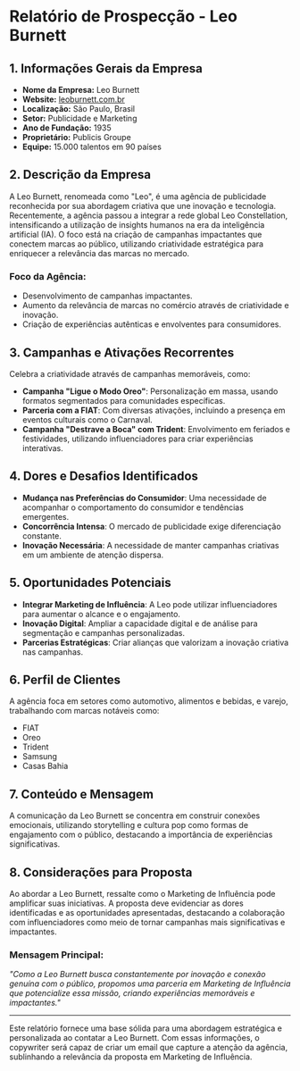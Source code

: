 # Relatório de Prospecção - Leo Burnett

## 1. Informações Gerais da Empresa
- **Nome da Empresa:** Leo Burnett  
- **Website:** [leoburnett.com.br](http://www.leoburnett.com.br)  
- **Localização:** São Paulo, Brasil  
- **Setor:** Publicidade e Marketing  
- **Ano de Fundação:** 1935  
- **Proprietário:** Publicis Groupe  
- **Equipe:** 15.000 talentos em 90 países  

## 2. Descrição da Empresa
A Leo Burnett, renomeada como "Leo", é uma agência de publicidade reconhecida por sua abordagem criativa que une inovação e tecnologia. Recentemente, a agência passou a integrar a rede global Leo Constellation, intensificando a utilização de insights humanos na era da inteligência artificial (IA). O foco está na criação de campanhas impactantes que conectem marcas ao público, utilizando criatividade estratégica para enriquecer a relevância das marcas no mercado.  
### **Foco da Agência:**
- Desenvolvimento de campanhas impactantes.
- Aumento da relevância de marcas no comércio através de criatividade e inovação.
- Criação de experiências autênticas e envolventes para consumidores.

## 3. Campanhas e Ativações Recorrentes
Celebra a criatividade através de campanhas memoráveis, como:
- **Campanha "Ligue o Modo Oreo"**: Personalização em massa, usando formatos segmentados para comunidades específicas.
- **Parceria com a FIAT**: Com diversas ativações, incluindo a presença em eventos culturais como o Carnaval.
- **Campanha "Destrave a Boca" com Trident**: Envolvimento em feriados e festividades, utilizando influenciadores para criar experiências interativas.

## 4. Dores e Desafios Identificados
- **Mudança nas Preferências do Consumidor**: Uma necessidade de acompanhar o comportamento do consumidor e tendências emergentes.
- **Concorrência Intensa**: O mercado de publicidade exige diferenciação constante.
- **Inovação Necessária**: A necessidade de manter campanhas criativas em um ambiente de atenção dispersa.

## 5. Oportunidades Potenciais
- **Integrar Marketing de Influência**: A Leo pode utilizar influenciadores para aumentar o alcance e o engajamento.
- **Inovação Digital**: Ampliar a capacidade digital e de análise para segmentação e campanhas personalizadas.
- **Parcerias Estratégicas**: Criar alianças que valorizam a inovação criativa nas campanhas.

## 6. Perfil de Clientes
A agência foca em setores como automotivo, alimentos e bebidas, e varejo, trabalhando com marcas notáveis como:
- FIAT
- Oreo
- Trident
- Samsung
- Casas Bahia

## 7. Conteúdo e Mensagem
A comunicação da Leo Burnett se concentra em construir conexões emocionais, utilizando storytelling e cultura pop como formas de engajamento com o público, destacando a importância de experiências significativas.

## 8. Considerações para Proposta
Ao abordar a Leo Burnett, ressalte como o Marketing de Influência pode amplificar suas iniciativas. A proposta deve evidenciar as dores identificadas e as oportunidades apresentadas, destacando a colaboração com influenciadores como meio de tornar campanhas mais significativas e impactantes.  
### Mensagem Principal:
*"Como a Leo Burnett busca constantemente por inovação e conexão genuína com o público, propomos uma parceria em Marketing de Influência que potencialize essa missão, criando experiências memoráveis e impactantes."*

---

Este relatório fornece uma base sólida para uma abordagem estratégica e personalizada ao contatar a Leo Burnett. Com essas informações, o copywriter será capaz de criar um email que capture a atenção da agência, sublinhando a relevância da proposta em Marketing de Influência.